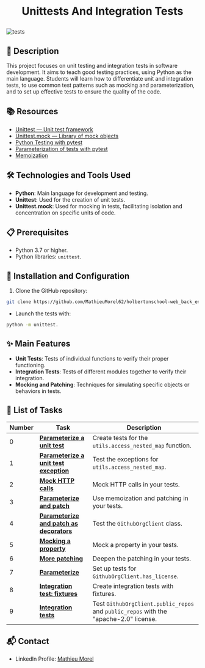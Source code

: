 # <p align="center">Unittests And Integration Tests</p>

![tests](https://github.com/MathieuMorel62/holbertonschool-web_back_end/assets/113856302/0507cc44-fe8b-4caa-a174-d90e43f8c507)

## 📝 Description
This project focuses on unit testing and integration tests in software development. It aims to teach good testing practices, using Python as the main language. Students will learn how to differentiate unit and integration tests, to use common test patterns such as mocking and parameterization, and to set up effective tests to ensure the quality of the code.

## 📚 Resources
- [Unittest — Unit test framework](https://docs.python.org/3/library/unittest.html)
- [Unittest.mock — Library of mock objects](https://docs.python.org/3/library/unittest.mock.html)
- [Python Testing with pytest](https://stackoverflow.com/questions/11836436/how-to-mock-a-readonly-property-with-mock)
- [Parameterization of tests with pytest](https://pypi.org/project/parameterized/)
- [Memoization](https://en.wikipedia.org/wiki/Memoization)

## 🛠️ Technologies and Tools Used
- **Python**: Main language for development and testing.
- **Unittest**: Used for the creation of unit tests.
- **Unittest.mock**: Used for mocking in tests, facilitating isolation and concentration on specific units of code.

## 📋 Prerequisites
- Python 3.7 or higher.
- Python libraries: `unittest`.

## 🚀 Installation and Configuration

1. Clone the GitHub repository: 

```sh
git clone https://github.com/MathieuMorel62/holbertonschool-web_back_end/
```

- Launch the tests with: 

```sh
python -m unittest.
```

## ✨ Main Features
- **Unit Tests**: Tests of individual functions to verify their proper functioning.
- **Integration Tests**: Tests of different modules together to verify their integration.
- **Mocking and Patching**: Techniques for simulating specific objects or behaviors in tests.

## 📝 List of Tasks

| Number | Task | Description |
| ------ | ---- | ----------- |
| 0 | [**Parameterize a unit test**](https://github.com/MathieuMorel62/holbertonschool-web_back_end/blob/main/Unittests_and_integration_tests/test_utils.py) | Create tests for the `utils.access_nested_map` function. |
| 1 | [**Parameterize a unit test exception**](https://github.com/MathieuMorel62/holbertonschool-web_back_end/blob/main/Unittests_and_integration_tests/test_utils.py) | Test the exceptions for `utils.access_nested_map`. |
| 2 | [**Mock HTTP calls**](https://github.com/MathieuMorel62/holbertonschool-web_back_end/blob/main/Unittests_and_integration_tests/test_utils.py) | Mock HTTP calls in your tests. |
| 3 | [**Parameterize and patch**](https://github.com/MathieuMorel62/holbertonschool-web_back_end/blob/main/Unittests_and_integration_tests/test_utils.py) | Use memoization and patching in your tests. |
| 4 | [**Parameterize and patch as decorators**](https://github.com/MathieuMorel62/holbertonschool-web_back_end/blob/main/Unittests_and_integration_tests/test_client.py) | Test the `GithubOrgClient` class. |
| 5 | [**Mocking a property**](https://github.com/MathieuMorel62/holbertonschool-web_back_end/blob/main/Unittests_and_integration_tests/test_client.py) | Mock a property in your tests. |
| 6 | [**More patching**](https://github.com/MathieuMorel62/holbertonschool-web_back_end/blob/main/Unittests_and_integration_tests/test_client.py) | Deepen the patching in your tests. |
| 7 | [**Parameterize**](https://github.com/MathieuMorel62/holbertonschool-web_back_end/blob/main/Unittests_and_integration_tests/test_client.py) | Set up tests for `GithubOrgClient.has_license`. |
| 8 | [**Integration test: fixtures**](https://github.com/MathieuMorel62/holbertonschool-web_back_end/blob/main/Unittests_and_integration_tests/test_client.py) | Create integration tests with fixtures. |
| 9 | [**Integration tests**](https://github.com/MathieuMorel62/holbertonschool-web_back_end/blob/main/Unittests_and_integration_tests/test_client.py) | Test `GithubOrgClient.public_repos` and `public_repos` with the "apache-2.0" license. |


## 📬 Contact
- LinkedIn Profile: [Mathieu Morel](https://www.linkedin.com/in/mathieu-morel-913b4a62/)
